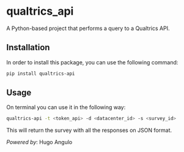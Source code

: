# qualtrics_api

A Python-based project that performs a query to a Qualtrics API.

## Installation

In order to install this package, you can use the following command:

```bash
pip install qualtrics-api
```

## Usage

On terminal you can use it in the following way:

```bash
qualtrics-api -t <token_api> -d <datacenter_id> -s <survey_id>
```

This will return the survey with all the responses on JSON format.

*Powered by*: Hugo Angulo

